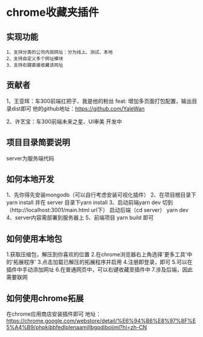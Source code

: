 # chrome收藏夹插件
## 实现功能
    1、支持分类的公司内部网址：分为线上、测试、本地
    2、支持自定义多个网址模块
    3、支持右键直接收藏该网址
## 贡献者
1、王亚晖：车300前端扛把子、我是他的粉丝
feat: 增加多页面打包配置，输出目录dist即可
他的github地址：https://github.com/YaleWan

2、许艺宝：车300前端未来之星、UI审美
开发中

## 项目目录简要说明
server为服务端代码

## 如何本地开发

1、先你得先安装mongodb（可以自行考虑安装可视化插件）
2、在项目根目录下yarn install 并在 server 目录下yarn install
3、启动前端yarn dev  切到（http://localhost:3001/main.html url下） 启动后端（cd server） yarn dev
4、server内容需部署到服务器上
5、前端项目 yarn build 即可

## 如何使用本地包
1.获取压缩包，解压到你喜欢的位置
2.在chrome浏览器右上角选择'更多工具'中的'拓展程序'
3.点击加载已解压的拓展程序并启用
4.注册即登录，即可
5.可以在插件中手动添加网址
6.在普通网页中，可以右键收藏至插件中
7.涉及后端，因此需要联网

## 如何使用chrome拓展
在chrome应用商店安装插件即可
地址：https://chrome.google.com/webstore/detail/%E6%94%B6%E8%97%8F%E5%A4%B9/phpkibbfedlplenaamjllbgpdibojjml?hl=zh-CN

